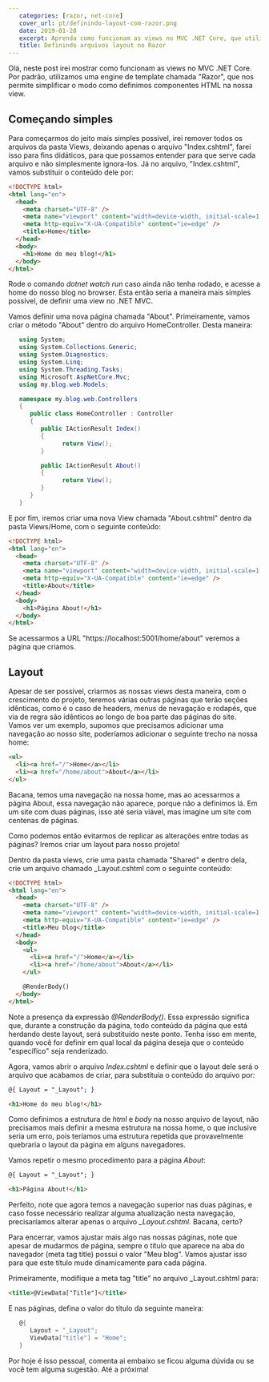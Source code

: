 ```yaml
---
   categories: [razor, net-core]
   cover_url: pt/definindo-layout-com-razor.png
   date: 2019-01-28
   excerpt: Aprenda como funcionam as views no MVC .NET Core, que utilizam a engine de template chamada Razor.
   title: Definindo arquivos layout no Razor
---
```


Olá, neste post irei mostrar como funcionam as views no MVC .NET Core. Por padrão, utilizamos uma engine de template chamada "Razor", que nos permite simplificar o modo como definimos componentes HTML na nossa view.

## Começando simples

Para começarmos do jeito mais simples possível, irei remover todos os arquivos da pasta Views, deixando apenas o arquivo "Index.cshtml", farei isso para fins didáticos, para que possamos entender para que serve cada arquivo e não simplesmente ignora-los. Já no arquivo, "Index.cshtml", vamos substituir o conteúdo dele por:

```html
<!DOCTYPE html>
<html lang="en">
  <head>
    <meta charset="UTF-8" />
    <meta name="viewport" content="width=device-width, initial-scale=1.0" />
    <meta http-equiv="X-UA-Compatible" content="ie=edge" />
    <title>Home</title>
  </head>
  <body>
    <h1>Home do meu blog!</h1>
  </body>
</html>
```

Rode o comando _dotnet watch run_ caso ainda não tenha rodado, e acesse a home do nosso blog no browser. Esta então seria a maneira mais simples possível, de definir uma view no .NET MVC.

Vamos definir uma nova página chamada "About". Primeiramente, vamos criar o método "About" dentro do arquivo HomeController. Desta maneira:

```c#
   using System;
   using System.Collections.Generic;
   using System.Diagnostics;
   using System.Linq;
   using System.Threading.Tasks;
   using Microsoft.AspNetCore.Mvc;
   using my.blog.web.Models;

   namespace my.blog.web.Controllers
   {
      public class HomeController : Controller
      {
         public IActionResult Index()
         {
               return View();
         }

         public IActionResult About()
         {
               return View();
         }
      }
   }
```

E por fim, iremos criar uma nova View chamada "About.cshtml" dentro da pasta Views/Home, com o seguinte conteúdo:

```html
<!DOCTYPE html>
<html lang="en">
  <head>
    <meta charset="UTF-8" />
    <meta name="viewport" content="width=device-width, initial-scale=1.0" />
    <meta http-equiv="X-UA-Compatible" content="ie=edge" />
    <title>About</title>
  </head>
  <body>
    <h1>Página About!</h1>
  </body>
</html>
```

Se acessarmos a URL "https://localhost:5001/home/about" veremos a página que criamos.

## Layout

Apesar de ser possível, criarmos as nossas views desta maneira, com o crescimento do projeto, teremos várias outras páginas que terão seções idênticas, como é o caso de headers, menus de nevagação e rodapés, que via de regra são idênticos ao longo de boa parte das páginas do site. Vamos ver um exemplo, supomos que precisamos adicionar uma navegação ao nosso site, poderíamos adicionar o seguinte trecho na nossa home:

```html
<ul>
  <li><a href="/">Home</a></li>
  <li><a href="/home/about">About</a></li>
</ul>
```

Bacana, temos uma navegação na nossa home, mas ao acessarmos a página About, essa navegação não aparece, porque não a definimos lá. Em um site com duas páginas, isso até seria viável, mas imagine um site com centenas de páginas.

Como podemos então evitarmos de replicar as alterações entre todas as páginas? Iremos criar um layout para nosso projeto!

Dentro da pasta views, crie uma pasta chamada "Shared" e dentro dela, crie um arquivo chamado \_Layout.cshtml com o seguinte conteúdo:

```html
<!DOCTYPE html>
<html lang="en">
  <head>
    <meta charset="UTF-8" />
    <meta name="viewport" content="width=device-width, initial-scale=1.0" />
    <meta http-equiv="X-UA-Compatible" content="ie=edge" />
    <title>Meu blog</title>
  </head>
  <body>
    <ul>
      <li><a href="/">Home</a></li>
      <li><a href="/home/about">About</a></li>
    </ul>

    @RenderBody()
  </body>
</html>
```

Note a presença da expressão _@RenderBody()_. Essa expressão significa que, durante a construção da página, todo conteúdo da página que está herdando deste layout, será substituído neste ponto. Tenha isso em mente, quando você for definir em qual local da página deseja que o conteúdo "específico" seja renderizado.

Agora, vamos abrir o arquivo _Index.cshtml_ e definir que o layout dele será o arquivo que acabamos de criar, para substituia o conteúdo do arquivo por:

```html
@{ Layout = "_Layout"; }

<h1>Home do meu blog!</h1>
```

Como definimos a estrutura de _html_ e _body_ na nosso arquivo de layout, não precisamos mais definir a mesma estrutura na nossa home, o que inclusive seria um erro, pois teríamos uma estrutura repetida que provavelmente quebraria o layout da página em alguns navegadores.

Vamos repetir o mesmo procedimento para a página _About_:

```html
@{ Layout = "_Layout"; }

<h1>Página About!</h1>
```

Perfeito, note que agora temos a navegação superior nas duas páginas, e caso fosse necessário realizar alguma atualização nesta navegação, precisaríamos alterar apenas o arquivo _\_Layout.cshtml_. Bacana, certo?

Para encerrar, vamos ajustar mais algo nas nossas páginas, note que apesar de mudarmos de página, sempre o título que aparece na aba do navegador (meta tag title) possui o valor "Meu blog". Vamos ajustar isso para que este título mude dinamicamente para cada página.

Primeiramente, modifique a meta tag "title" no arquivo \_Layout.cshtml para:

```html
<title>@ViewData["Title"]</title>
```

E nas páginas, defina o valor do título da seguinte maneira:

```c#
   @{
      Layout = "_Layout";
      ViewData["title"] = "Home";
   }
```

Por hoje é isso pessoal, comenta ai embaixo se ficou alguma dúvida ou se você tem alguma sugestão. Até a próxima!
